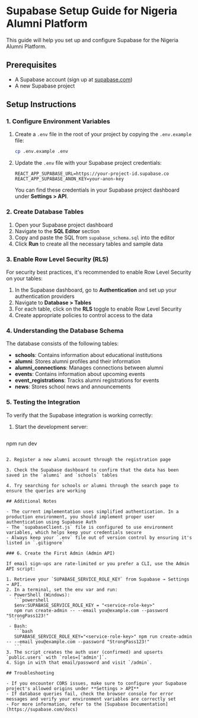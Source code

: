 # Supabase Setup Guide for Nigeria Alumni Platform

This guide will help you set up and configure Supabase for the Nigeria Alumni Platform.

## Prerequisites

- A Supabase account (sign up at [supabase.com](https://supabase.com))
- A new Supabase project

## Setup Instructions

### 1. Configure Environment Variables

1. Create a `.env` file in the root of your project by copying the `.env.example` file:
   ```bash
   cp .env.example .env
   ```

2. Update the `.env` file with your Supabase project credentials:
   ```
   REACT_APP_SUPABASE_URL=https://your-project-id.supabase.co
   REACT_APP_SUPABASE_ANON_KEY=your-anon-key
   ```

   You can find these credentials in your Supabase project dashboard under **Settings > API**.

### 2. Create Database Tables

1. Open your Supabase project dashboard
2. Navigate to the **SQL Editor** section
3. Copy and paste the SQL from `supabase_schema.sql` into the editor
4. Click **Run** to create all the necessary tables and sample data

### 3. Enable Row Level Security (RLS)

For security best practices, it's recommended to enable Row Level Security on your tables:

1. In the Supabase dashboard, go to **Authentication** and set up your authentication providers
2. Navigate to **Database > Tables**
3. For each table, click on the **RLS** toggle to enable Row Level Security
4. Create appropriate policies to control access to the data

### 4. Understanding the Database Schema

The database consists of the following tables:

- **schools**: Contains information about educational institutions
- **alumni**: Stores alumni profiles and their information
- **alumni_connections**: Manages connections between alumni
- **events**: Contains information about upcoming events
- **event_registrations**: Tracks alumni registrations for events
- **news**: Stores school news and announcements

### 5. Testing the Integration

To verify that the Supabase integration is working correctly:

1. Start the development server:
   ```bash
  npm run dev
  ```

2. Register a new alumni account through the registration page

3. Check the Supabase dashboard to confirm that the data has been saved in the `alumni` and `schools` tables

4. Try searching for schools or alumni through the search page to ensure the queries are working

## Additional Notes

- The current implementation uses simplified authentication. In a production environment, you should implement proper user authentication using Supabase Auth
- The `supabaseClient.js` file is configured to use environment variables, which helps keep your credentials secure
- Always keep your `.env` file out of version control by ensuring it's listed in `.gitignore`

### 6. Create the First Admin (Admin API)

If email sign-ups are rate-limited or you prefer a CLI, use the Admin API script:

1. Retrieve your `SUPABASE_SERVICE_ROLE_KEY` from Supabase → Settings → API.
2. In a terminal, set the env var and run:
   - PowerShell (Windows):
     ```powershell
     $env:SUPABASE_SERVICE_ROLE_KEY = "<service-role-key>"
     npm run create-admin -- --email you@example.com --password "StrongPass123!"
     ```
   - Bash:
     ```bash
     SUPABASE_SERVICE_ROLE_KEY="<service-role-key>" npm run create-admin -- --email you@example.com --password "StrongPass123!"
     ```
3. The script creates the auth user (confirmed) and upserts `public.users` with `roles=['admin']`.
4. Sign in with that email/password and visit `/admin`.

## Troubleshooting

- If you encounter CORS issues, make sure to configure your Supabase project's allowed origins under **Settings > API**
- If database queries fail, check the browser console for error messages and verify your environment variables are correctly set
- For more information, refer to the [Supabase Documentation](https://supabase.com/docs)